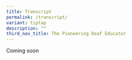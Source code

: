 ```yaml
---
title: Transcript
permalink: /transcript/
variant: tiptap
description: ""
third_nav_title: The Pioneering Deaf Educator
---
```

<p>Coming soon</p>